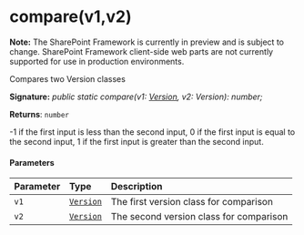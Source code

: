 # compare(v1,v2)
**Note:** The SharePoint Framework is currently in preview and is subject to change. SharePoint Framework client-side web parts are not currently supported for use in production environments.



Compares two Version classes

**Signature:** _public static compare(v1: [Version](../../sp-core-library/class/version.md), v2: Version): number;_

**Returns**: `number`



-1 if the first input is less than the second input, 0 if the first input is equal to the second input, 1 if the first input is greater than the second input.

#### Parameters


| Parameter	   | Type    | Description |
|:-------------|:---------------|:------------|
| `v1`    | [`Version`](../../sp-core-library/class/version.md) | The first version class for comparison |
| `v2`    | [`Version`](../../sp-core-library/class/version.md) | The second version class for comparison |


